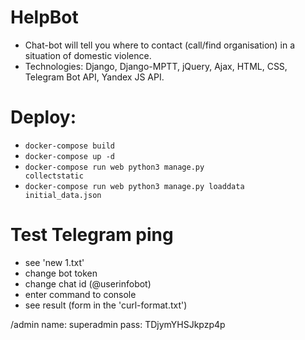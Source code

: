 # HelpBot
- Chat-bot will tell you where to contact (call/find organisation) in a situation of domestic violence.
- Technologies: Django, Django-MPTT, jQuery, Ajax, HTML, CSS, Telegram Bot API, Yandex JS API.

# Deploy:
- <code>docker-compose build</code>
- <code>docker-compose up -d</code>
- <code>docker-compose run web python3 manage.py collectstatic</code>
- <code>docker-compose run web python3 manage.py loaddata initial_data.json</code>

# Test Telegram ping
- see 'new 1.txt'
- change bot token
- change chat id (@userinfobot)
- enter command to console
- see result (form in the 'curl-format.txt')


/admin
name: superadmin
pass: TDjymYHSJkpzp4p
